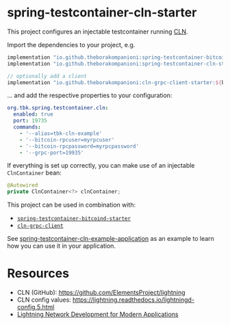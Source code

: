 spring-testcontainer-cln-starter
===

This project configures an injectable testcontainer running [CLN](https://github.com/ElementsProject/lightning).

Import the dependencies to your project, e.g.
```groovy
implementation "io.github.theborakompanioni:spring-testcontainer-bitcoind-starter:${bitcoinSpringBootStarterVersion}"
implementation "io.github.theborakompanioni:spring-testcontainer-cln-starter:${bitcoinSpringBootStarterVersion}"

// optionally add a client
implementation "io.github.theborakompanioni:cln-grpc-client-starter:${bitcoinSpringBootStarterVersion}"
```

... and add the respective properties to your configuration:
```yml
org.tbk.spring.testcontainer.cln:
  enabled: true
  port: 19735
  commands:
    - '--alias=tbk-cln-example'
    - '--bitcoin-rpcuser=myrpcuser'
    - '--bitcoin-rpcpassword=myrpcpassword'
    - '--grpc-port=19935'
```

If everything is set up correctly, you can make use of an injectable `ClnContainer` bean:
```java
@Autowired
private ClnContainer<?> clnContainer;
```

This project can be used in combination with:
- [`spring-testcontainer-bitcoind-starter`](../spring-testcontainer-bitcoind-starter)
- [`cln-grpc-client`](../../cln-grpc-client)

See [spring-testcontainer-cln-example-application](../spring-testcontainer-cln-example-application) as an example to
learn how you can use it in your application.

# Resources
- CLN (GitHub): https://github.com/ElementsProject/lightning
- CLN config values: https://lightning.readthedocs.io/lightningd-config.5.html
- [Lightning Network Development for Modern Applications](https://medium.com/lightwork/lightning-network-development-for-modern-applications-e4dd012dac82)
